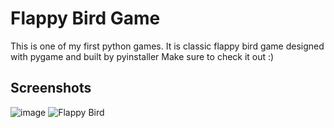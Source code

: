# Flappy Bird Game
This is one of my first python games.
It is classic flappy bird game designed with pygame and built by pyinstaller
Make sure to check it out :)

## Screenshots

![image](https://github.com/Vigneswar-A/FlappyBird/assets/93377157/f32340b5-821e-4f97-9dae-266ccd2ac42c)
![Flappy Bird](https://github.com/Vigneswar-A/FlappyBird/assets/93377157/0f4fdccf-9359-4cdf-9657-e6b4679a21cf)

